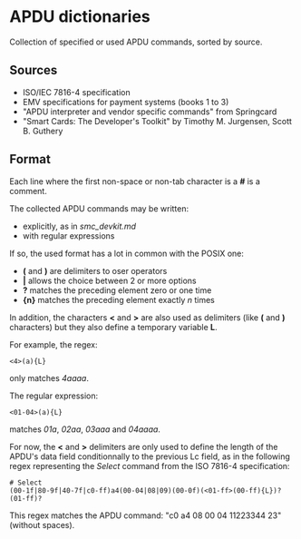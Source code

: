 # APDU dictionaries

Collection of specified or used APDU commands, sorted by source.

## Sources
* ISO/IEC 7816-4 specification
* EMV specifications for payment systems (books 1 to 3)
* "APDU interpreter and vendor specific commands" from Springcard
* "Smart Cards: The Developer's Toolkit" by Timothy M. Jurgensen, Scott B. Guthery

## Format

Each line where the first non-space or non-tab character is a __#__ is a comment.

The collected APDU commands may be written:
* explicitly, as in *smc\_devkit.md*
* with regular expressions

If so, the used format has a lot in common with the POSIX one:
* __(__ and __)__ are delimiters to oser operators
* __|__ allows the choice between 2 or more options
* __?__ matches the preceding element zero or one time
* __{n}__ matches the preceding element exactly _n_ times

In addition, the characters __<__ and __>__ are also used as delimiters (like 
__(__ and __)__ characters) but they also define a temporary variable __L__.

For example, the regex:
```
<4>(a){L}
```
only matches _4aaaa_.

The regular expression:
```
<01-04>(a){L}
```
matches _01a_, _02aa_, _03aaa_ and _04aaaa_.

For now, the __<__ and __>__ delimiters are only used to define the length of the
APDU's data field conditionnally to the previous Lc field, as in the following 
regex representing the *Select* command from the ISO 7816-4 specification:

```
# Select
(00-1f|80-9f|40-7f|c0-ff)a4(00-04|08|09)(00-0f)(<01-ff>(00-ff){L})?(01-ff)?
```

This regex matches the APDU command: "c0 a4 08 00 04 11223344 23" (without spaces).